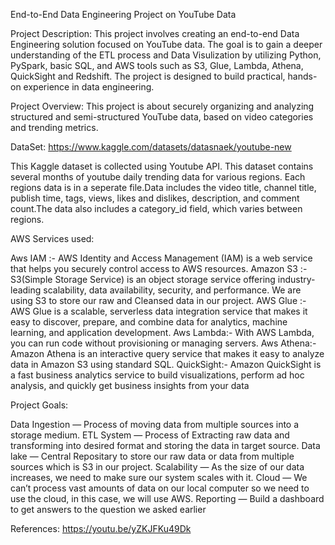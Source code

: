 End-to-End Data Engineering Project on YouTube Data

Project Description:
This project involves creating an end-to-end Data Engineering solution focused on YouTube data. The goal is to gain a deeper understanding of the ETL process and Data Visulization by utilizing Python, PySpark, basic SQL, and AWS tools such as S3, Glue, Lambda, Athena, QuickSight and Redshift. The project is designed to build practical, hands-on experience in data engineering.

Project Overview:
This project is about securely organizing and analyzing structured and semi-structured YouTube data, based on video categories and trending metrics.

DataSet:
https://www.kaggle.com/datasets/datasnaek/youtube-new

This Kaggle dataset is collected using Youtube API. This dataset contains several months of youtube daily trending data for various regions. Each regions data is in a seperate file.Data includes the video title, channel title, publish time, tags, views, likes and dislikes, description, and comment count.The data also includes a category_id field, which varies between regions.

AWS Services used:

Aws IAM   :- AWS Identity and Access Management (IAM) is a web service that helps you securely control access to AWS resources.
Amazon S3 :- S3(Simple Storage Service) is an object storage service offering industry-leading scalability, data availability, security, and              performance. We are using S3 to store our raw and Cleansed data in our project.
AWS Glue  :- AWS Glue is a scalable, serverless data integration service that makes it easy to discover, prepare, and combine data for                    analytics, machine learning, and application development.
Aws Lambda:- With AWS Lambda, you can run code without provisioning or managing servers.
Aws Athena:- Amazon Athena is an interactive query service that makes it easy to analyze data in Amazon S3 using standard SQL.
QuickSight:- Amazon QuickSight is a fast business analytics service to build visualizations, perform ad hoc analysis, and quickly get                     business insights from your data

Project Goals:

Data Ingestion — Process of moving data from multiple sources into a storage medium.
ETL System — Process of Extracting raw data and transforming into desired format and storing the data in target source.
Data lake — Central Repositary to store our raw data or data from multiple sources which is S3 in our project.
Scalability — As the size of our data increases, we need to make sure our system scales with it.
Cloud — We can’t process vast amounts of data on our local computer so we need to use the cloud, in this case, we will use AWS.
Reporting — Build a dashboard to get answers to the question we asked earlier


References: https://youtu.be/yZKJFKu49Dk
